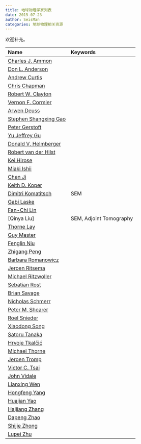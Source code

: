 ```yaml
---
title: 地球物理学家列表
date: 2015-07-23
author: SeisMan
categories: 地球物理相关资源
---
```


欢迎补充。

| Name                    | Keywords |
|:------------------------|:---------|
| [Charles J. Ammon]      |          |
| [Don L. Anderson]       |          |
| [Andrew Curtis]         |          |
| [Chris Chapman]         |          |
| [Robert W. Clayton]     |          |
| [Vernon F. Cormier]     |          |
| [Arwen Deuss]           |          |
| [Stephen Shangxing Gao] |          |
| [Peter Gerstoft]        |          |
| [Yu Jeffrey Gu]         |          |
| [Donald V. Helmberger]  |          |
| [Robert van der Hilst]  |          |
| [Kei Hirose]            |          |
| [Miaki Ishii]           |          |
| [Chen Ji]               |          |
| [Keith D. Koper]        |          |
| [Dimitri Komatitsch]    | SEM      |
| [Gabi Laske]            |          |
| [Fan-Chi Lin]           |          |
| [Qinya Liu]             | SEM, Adjoint Tomography |
| [Thorne Lay]            |          |
| [Guy Master]            |          |
| [Fenglin Niu]           |          |
| [Zhigang Peng]          |          |
| [Barbara Romanowicz]    |          |
| [Jeroen Ritsema]        |          |
| [Michael Ritzwoller]    |          |
| [Sebatian Rost]         |          |
| [Brian Savage]          |          |
| [Nicholas Schmerr]      |          |
| [Peter M. Shearer]      |          |
| [Roel Snieder]          |          |
| [Xiaodong Song]         |          |
| [Satoru Tanaka]         |          |
| [Hrvoje Tkalčić]        |          |
| [Michael Thorne]        |          |
| [Jeroen Tromp]          |          |
| [Victor C. Tsai]        |          |
| [John Vidale]           |          |
| [Lianxing Wen]          |          |
| [Hongfeng Yang]         |          |
| [Huajian Yao]           |          |
| [Haijiang Zhang]        |          |
| [Dapeng Zhao]           |          |
| [Shijie Zhong]          |          |
| [Lupei Zhu]             |          |


[Charles J. Ammon]: http://eqseis.geosc.psu.edu/~cammon/
[Don L. Anderson]: http://www.mantleplumes.org/DLA.html>
[Andrew Curtis]: http://www.geos.ed.ac.uk/homes/acurtis/
[Chris Chapman]: http://bullard.esc.cam.ac.uk/~chapman/
[Robert W. Clayton]: http://web.gps.caltech.edu/~clay/
[Vernon F. Cormier]: http://www.phys.uconn.edu/~cormier
[Arwen Deuss]: http://www.geo.uu.nl/~deuss/
[Stephen Shangxing Gao]: http://web.mst.edu/~sgao/
[Peter Gerstoft]: http://www.mpl.ucsd.edu/people/pgerstoft/
[Yu Jeffrey Gu]: http://www.ualberta.ca/~ygu/
[Donald V. Helmberger]: http://www.gps.caltech.edu/content/donald-v-helmberger
[Robert van der Hilst]: http://eaps4.mit.edu/faculty/Hilst/
[Kei Hirose]: http://www.geo.titech.ac.jp/lab/hirose/en/home.html
[Miaki Ishii]: http://www.seismology.harvard.edu/ishii.html
[Chen Ji]: http://www.geol.ucsb.edu/faculty/ji/
[Keith D. Koper]: http://quake.utah.edu/about-us/uuss-staff-directory/dr-keith-koper
[Dimitri Komatitsch]: http://komatitsch.free.fr/
[Gabi Laske]: http://igppweb.ucsd.edu/~gabi/
[Fan-Chi Lin]: http://web.gps.caltech.edu/~linf/
[Thorne Lay]: http://es.ucsc.edu/~thorne/
[Guy Master]: http://igppweb.ucsd.edu/~guy/
[Fenglin Niu]: http://earthscience.rice.edu/faculty/niu/
[Zhigang Peng]: http://geophysics.eas.gatech.edu/people/zpeng/
[Barbara Romanowicz]: http://seismo.berkeley.edu/~barbara/
[Jeroen Ritsema]: http://www.earth.lsa.umich.edu/~jritsema/
[Michael Ritzwoller]: http://ciei.colorado.edu/ritzwoller_m
[Sebatian Rost]: http://homepages.see.leeds.ac.uk/~earsro
[Brian Savage]: http://seismolab.gso.uri.edu/~savage/
[Nicholas Schmerr]: http://www.geol.umd.edu/~nschmerr
[Peter M. Shearer]: http://mahi.ucsd.edu/shearer/
[Roel Snieder]: http://inside.mines.edu/~rsnieder/
[Xiaodong Song]: http://www.geology.illinois.edu/people/xsong/Sites/index.html
[Satoru Tanaka]: http://www.jamstec.go.jp/res/ress/stan/TanakaHome/Welcome.html
[Hrvoje Tkalčić]: http://rses.anu.edu.au/~hrvoje/
[Michael Thorne]: http://web.utah.edu/thorne/index.html
[Jeroen Tromp]: http://www.princeton.edu/geosciences/tromp/index.xml
[Victor C. Tsai]: http://web.gps.caltech.edu/~tsai/
[John Vidale]: http://earthweb.ess.washington.edu/vidale/John_Vidale/Home.html
[Lianxing Wen]: http://seis.ustc.edu.cn/
[Hongfeng Yang]: http://www.cuhk.edu.hk/sci/essc/people/yang.html
[Huajian Yao]: http://staff.ustc.edu.cn/~hjyao/
[Dapeng Zhao]: http://www.aob.gp.tohoku.ac.jp/kazan/zhao_English.html
[Haijiang Zhang]: http://staff.ustc.edu.cn/~zhang11/
[Shijie Zhong]: http://anquetil.colorado.edu/szhong/
[Lupei Zhu]: http://www.eas.slu.edu/People/LZhu/home.html
